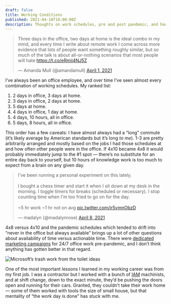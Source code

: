 ```yaml
---
draft: false
title: Working Conditions
published: 2021-04-10T16:00:00Z
description: Thoughts on work schedules, pre and post pandemic, and how much you can expect from a 🧠.
---
```


<blockquote class="twitter-tweet"><p lang="en" dir="ltr">Three days in the office, two days at home is the ideal combo in my mind, and every time I write about remote work I come across more evidence that lots of people want something roughly similar, but so much of the talk is about all-or-nothing scenarios that most people will hate <a href="https://t.co/eRmii4NJ5Z">https://t.co/eRmii4NJ5Z</a></p>&mdash; Amanda Mull (@amandamull) <a href="https://twitter.com/amandamull/status/1377627762224214029?ref_src=twsrc%5Etfw">April 1, 2021</a></blockquote> <script async src="https://platform.twitter.com/widgets.js" charset="utf-8"></script>

I’ve always been an office employee, and over time I’ve seen almost every combination of working schedules. My ranked list:

1. 2 days in office, 3 days at home.
2. 3 days in office, 2 days at home.
3. 5 days at home.
4. 4 days in office, 1 day at home.
5. 4 days, 10 hours, all in office.
6. 5 days, 8 hours, all in office.

This order has a few caveats: I have almost always had a “long” commute (it’s likely average by American standards but it’s long _to me_). 1-3 are pretty arbitrarily arranged and mostly based on the jobs I had those schedules at and how often other people were in the office. If 4x10 became 4x8 it would probably immediately jump to the #1 spot — there’s no substitute for an entire day back to yourself, but 10 hours of knowledge work is too much to expect from a brain on any given day.

<blockquote class="twitter-tweet"><p lang="en" dir="ltr">I&#39;ve been running a personal experiment on this lately.<br/><br/>I bought a chess timer and start it when I sit down at my desk in the morning. I toggle timers for breaks (scheduled or necessary). I stop counting time when I&#39;m too fried to go on for the day.<br/><br/>~5 hr work ~1 hr not on avg <a href="https://t.co/ir5vmnObzD">pic.twitter.com/ir5vmnObzD</a></p>&mdash; madalyn (@madalynrose) <a href="https://twitter.com/madalynrose/status/1379996152985219073?ref_src=twsrc%5Etfw">April 8, 2021</a></blockquote> <script async src="https://platform.twitter.com/widgets.js" charset="utf-8"></script>

4x8 versus 4x10 and the pandemic schedules which tended to drift into “never in the office but always available” brings up a lot of other questions about availability of time versus actionable time. There were [dedicated marketing campaigns](https://medium.com/signal-v-noise/microsoft-reboots-war-on-sleep-a90da0396fb5) for 24/7 office work pre-pandemic, and I don’t think anything has gotten better in that regard.

![Microsoft’s trash work from the toilet ideas](https://miro.medium.com/max/2296/1*DpgSIJiDdSTV0N9SKBGsIg.png)

One of the most important lessons I learned in my working career was from my first job. I was a contractor but I worked with a bunch of [IAM](https://www.goiam.org) machinists, and at shift change, down to the exact minute, they’d be pushing the doors open and running for their cars. Granted, they couldn’t take their work home — some of them worked with tools the size of small house, but that mentality of “the work day is done” has stuck with me. 